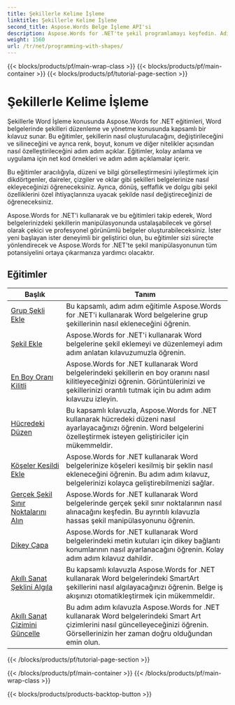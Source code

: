 ```yaml
---
title: Şekillerle Kelime İşleme
linktitle: Şekillerle Kelime İşleme
second_title: Aspose.Words Belge İşleme API'si
description: Aspose.Words for .NET'te şekil programlamayı keşfedin. Adım adım eğitimler ve C# dilinde örnek kodlarla Word belgelerinizdeki şekilleri nasıl değiştireceğinizi ve özelleştireceğinizi öğrenin.
weight: 1560
url: /tr/net/programming-with-shapes/
---
```


{{< blocks/products/pf/main-wrap-class >}}
{{< blocks/products/pf/main-container >}}
{{< blocks/products/pf/tutorial-page-section >}}

# Şekillerle Kelime İşleme

Şekillerle Word İşleme konusunda Aspose.Words for .NET eğitimleri, Word belgelerinde şekilleri düzenleme ve yönetme konusunda kapsamlı bir kılavuz sunar. Bu eğitimler, şekillerin nasıl oluşturulacağını, değiştirileceğini ve silineceğini ve ayrıca renk, boyut, konum ve diğer nitelikler açısından nasıl özelleştirileceğini adım adım açıklar. Eğitimler, kolay anlama ve uygulama için net kod örnekleri ve adım adım açıklamalar içerir.

Bu eğitimler aracılığıyla, düzeni ve bilgi görselleştirmesini iyileştirmek için dikdörtgenler, daireler, çizgiler ve oklar gibi şekilleri belgelerinize nasıl ekleyeceğinizi öğreneceksiniz. Ayrıca, dönüş, şeffaflık ve dolgu gibi şekil özelliklerini özel ihtiyaçlarınıza uyacak şekilde nasıl değiştireceğinizi de öğreneceksiniz.

Aspose.Words for .NET'i kullanarak ve bu eğitimleri takip ederek, Word belgelerinizdeki şekillerin manipülasyonunda ustalaşabilecek ve görsel olarak çekici ve profesyonel görünümlü belgeler oluşturabileceksiniz. İster yeni başlayan ister deneyimli bir geliştirici olun, bu eğitimler sizi süreçte yönlendirecek ve Aspose.Words for .NET'te şekil manipülasyonunun tüm potansiyelini ortaya çıkarmanıza yardımcı olacaktır.

 ## Eğitimler
| Başlık | Tanım |
| --- | --- |
| [Grup Şekli Ekle](./add-group-shape/) | Bu kapsamlı, adım adım eğitimle Aspose.Words for .NET'i kullanarak Word belgelerine grup şekillerinin nasıl ekleneceğini öğrenin. |
| [Şekil Ekle](./insert-shape/) | Aspose.Words for .NET'i kullanarak Word belgelerine şekil eklemeyi ve düzenlemeyi adım adım anlatan kılavuzumuzla öğrenin. |
| [En Boy Oranı Kilitli](./aspect-ratio-locked/) | Aspose.Words for .NET kullanarak Word belgelerindeki şekillerin en boy oranını nasıl kilitleyeceğinizi öğrenin. Görüntülerinizi ve şekillerinizi orantılı tutmak için bu adım adım kılavuzu izleyin. |
| [Hücredeki Düzen](./layout-in-cell/) | Bu kapsamlı kılavuzla, Aspose.Words for .NET kullanarak hücredeki düzeni nasıl ayarlayacağınızı öğrenin. Word belgelerini özelleştirmek isteyen geliştiriciler için mükemmeldir. |
| [Köşeler Kesildi Ekle](./add-corners-snipped/) | Aspose.Words for .NET kullanarak Word belgelerinize köşeleri kesilmiş bir şeklin nasıl ekleneceğini öğrenin. Bu adım adım kılavuz, belgelerinizi kolayca geliştirebilmenizi sağlar. |
| [Gerçek Şekil Sınır Noktalarını Alın](./get-actual-shape-bounds-points/) | Aspose.Words for .NET kullanarak Word belgelerinde gerçek şekil sınır noktalarının nasıl alınacağını keşfedin. Bu ayrıntılı kılavuzla hassas şekil manipülasyonunu öğrenin. |
| [Dikey Çapa](./vertical-anchor/) | Aspose.Words for .NET kullanarak Word belgelerindeki metin kutuları için dikey bağlantı konumlarının nasıl ayarlanacağını öğrenin. Kolay adım adım kılavuz dahildir.|
| [Akıllı Sanat Şeklini Algıla](./detect-smart-art-shape/) | Bu kapsamlı kılavuzla Aspose.Words for .NET kullanarak Word belgelerindeki SmartArt şekillerini nasıl algılayacağınızı öğrenin. Belge iş akışınızı otomatikleştirmek için mükemmeldir. |
| [Akıllı Sanat Çizimini Güncelle](./update-smart-art-drawing/) | Bu adım adım kılavuzla Aspose.Words for .NET kullanarak Word belgelerindeki Smart Art çizimlerini nasıl güncelleyeceğinizi öğrenin. Görsellerinizin her zaman doğru olduğundan emin olun. |
{{< /blocks/products/pf/tutorial-page-section >}}

{{< /blocks/products/pf/main-container >}}
{{< /blocks/products/pf/main-wrap-class >}}

{{< blocks/products/products-backtop-button >}}

